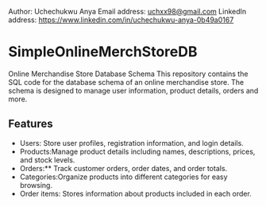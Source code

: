 
Author: Uchechukwu Anya
Email address: uchxx98@gmail.com
LinkedIn address: https://www.linkedin.com/in/uchechukwu-anya-0b49a0167



# SimpleOnlineMerchStoreDB
Online Merchandise Store Database Schema  This repository contains the SQL code for the database schema of an online merchandise store. The schema is designed to manage user information, product details, orders and more.

## Features

- Users: Store user profiles, registration information, and login details.
- Products:Manage product details including names, descriptions, prices, and stock levels.
- Orders:** Track customer orders, order dates, and order totals.
- Categories:Organize products into different categories for easy browsing.
- Order items: Stores information about products included in each order.
